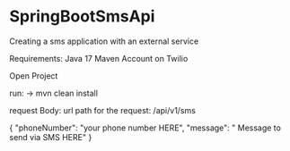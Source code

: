 # SpringBootSmsApi
Creating a sms application with an external service

Requirements:
Java 17
Maven
Account on Twilio

Open Project

run: -> mvn clean install


request Body:
url path for the request: /api/v1/sms

{
    "phoneNumber": "your phone number HERE",
    "message": " Message to send via SMS HERE"
}
